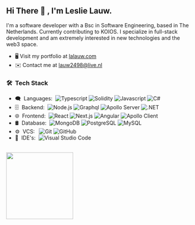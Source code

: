 <h2> Hi There 👋 , I'm Leslie Lauw.</h2>

I'm a software developer with a Bsc in Software Engineering, based in The Netherlands. Currently contributing to KOIOS. I specialize in full-stack development and am extremely interested in new technologies and the web3 space. 

- 🖥️ Visit my portfolio at <a href="https://lalauw.com">lalauw.com</a>
- ✉️ Contact me at [lauw2498@live.nl](mailto:lauw2498@live.nl)

<h3> 🛠 &nbsp;Tech Stack</h3>

- 🗨 &nbsp;Languages:&nbsp;
  ![Typescript](https://img.shields.io/badge/-Typescript-0A1A2F?style=flat&logo=typescript)
  ![Solidity](https://img.shields.io/badge/-Solidity-0A1A2F?style=flat&logo=solidity)
  ![Javascript](https://img.shields.io/badge/-Javascript-0A1A2F?style=flat&logo=javascript)
  ![C#](https://img.shields.io/badge/-CSharp-0A1A2F?style=flat&logo=csharp)
- 🗄 &nbsp;Backend:&nbsp;
  ![Node.js](https://img.shields.io/badge/-Node.js-0A1A2F?style=flat&logo=node.js)
  ![Graphql](https://img.shields.io/badge/-Graphql-0A1A2F?&logo=graphql)
  ![Apollo Server](https://img.shields.io/badge/-Apollo%20Server-0A1A2F?style=flat&logo=apollographql)
  ![.NET](https://img.shields.io/badge/-.NET-0A1A2F?style=flat&logo=dotnet)
- 🌐 &nbsp;Frontend:&nbsp;
  ![React](https://img.shields.io/badge/-React-0A1A2F?style=flat&logo=react)
  ![Next.js](https://img.shields.io/badge/-Next.js-0A1A2F?style=flat&logo=next.js)
  ![Angular](https://img.shields.io/badge/-Angular-0A1A2F?style=flat&logo=angular)
  ![Apollo Client](https://img.shields.io/badge/-Apollo%20Client-0A1A2F?style=flat&logo=apollographql)
- 🛢 &nbsp;Database:&nbsp;
  ![MongoDB](https://img.shields.io/badge/-MongoDB-0A1A2F?style=flat&logo=mongodb)
  ![PostgreSQL](https://img.shields.io/badge/-PostgreSQL-0A1A2F?style=flat&logo=PostgreSQL)
  ![MySQL](https://img.shields.io/badge/-MySQL-0A1A2F?style=flat&logo=mysql&logoColor=00d8fd)
- ⚙️ &nbsp;VCS: &nbsp;
  ![Git](https://img.shields.io/badge/-Git-0A1A2F?style=flat&logo=git)
  ![GitHub](https://img.shields.io/badge/-GitHub-0A1A2F?style=flat&logo=github)
- 🔧 &nbsp;IDE's:&nbsp;
  ![Visual Studio Code](https://img.shields.io/badge/-Visual%20Studio%20Code-0A1A2F?style=flat&logo=visual-studio-code&logoColor=007ACC)

<br/>

<a href="https://github.com/lalauw">
    <img align="left" height="180em" src="https://github-readme-stats.vercel.app/api?username=lalauw&theme=radical&show_icons=true" />
</a>
